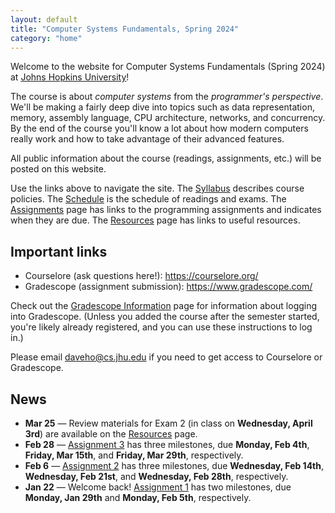 ```yaml
---
layout: default
title: "Computer Systems Fundamentals, Spring 2024"
category: "home"
---
```


Welcome to the website for Computer Systems Fundamentals (Spring 2024)
at <a href="https://www.jhu.edu/">Johns Hopkins University</a>!

The course is about *computer systems* from the *programmer's
perspective*.  We'll be making a fairly deep dive into topics such
as data representation, memory, assembly language, CPU architecture,
networks, and concurrency.  By the end of the course you'll know a lot
about how modern computers really work and how to take advantage of
their advanced features.

All public information about the course (readings, assignments, etc.) will
be posted on this website.

Use the links above to navigate the site.  The [Syllabus](syllabus.html)
describes course policies. The [Schedule](schedule.html) is the schedule
of readings and exams.  The [Assignments](assignments.html) page has
links to the programming assignments and indicates when they are due.
The [Resources](resources.html) page has links to useful resources.

## Important links

* Courselore (ask questions here!): <https://courselore.org/>
* Gradescope (assignment submission): <https://www.gradescope.com/>

Check out the [Gradescope Information](gradescope.html) page
for information about logging into Gradescope. (Unless you added the
course after the semester started, you're likely already registered,
and you can use these instructions to log in.)

Please email <daveho@cs.jhu.edu> if you need to get access to Courselore or
Gradescope.

## News

* **Mar 25** — Review materials for Exam 2 (in class on **Wednesday, April 3rd**)
  are available on the [Resources](resources.html) page.
* **Feb 28** — [Assignment 3](assign/assign03.html) has three milestones,
  due **Monday, Feb 4th**, **Friday, Mar 15th**, and **Friday, Mar 29th**,
  respectively.
* **Feb 6** — [Assignment 2](assign/assign02.html) has three milestones,
  due **Wednesday, Feb 14th**, **Wednesday, Feb 21st**, and
  **Wednesday, Feb 28th**, respectively.
* **Jan 22** — Welcome back! [Assignment 1](assign/assign01.html) has two
  milestones, due **Monday, Jan 29th** and **Monday, Feb 5th**, respectively.
